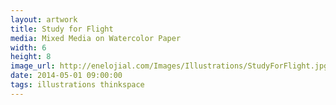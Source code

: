 ```yaml
---
layout: artwork
title: Study for Flight
media: Mixed Media on Watercolor Paper
width: 6
height: 8
image_url: http://enelojial.com/Images/Illustrations/StudyForFlight.jpg
date: 2014-05-01 09:00:00
tags: illustrations thinkspace
---
```

